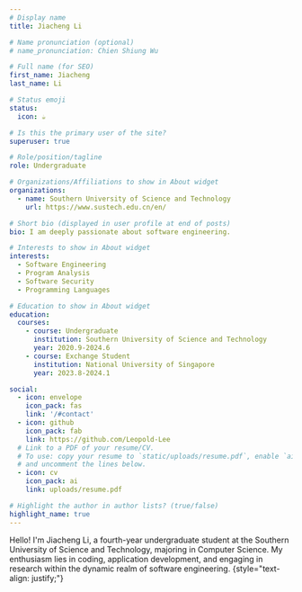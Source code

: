 ```yaml
---
# Display name
title: Jiacheng Li

# Name pronunciation (optional)
# name_pronunciation: Chien Shiung Wu

# Full name (for SEO)
first_name: Jiacheng
last_name: Li

# Status emoji
status:
  icon: ☕️

# Is this the primary user of the site?
superuser: true

# Role/position/tagline
role: Undergraduate

# Organizations/Affiliations to show in About widget
organizations:
  - name: Southern University of Science and Technology
    url: https://www.sustech.edu.cn/en/

# Short bio (displayed in user profile at end of posts)
bio: I am deeply passionate about software engineering.

# Interests to show in About widget
interests:
  - Software Engineering
  - Program Analysis
  - Software Security
  - Programming Languages

# Education to show in About widget
education:
  courses:
    - course: Undergraduate
      institution: Southern University of Science and Technology
      year: 2020.9-2024.6
    - course: Exchange Student
      institution: National University of Singapore
      year: 2023.8-2024.1

social:
  - icon: envelope
    icon_pack: fas
    link: '/#contact'
  - icon: github
    icon_pack: fab
    link: https://github.com/Leopold-Lee
  # Link to a PDF of your resume/CV.
  # To use: copy your resume to `static/uploads/resume.pdf`, enable `ai` icons in `params.yaml`,
  # and uncomment the lines below.
  - icon: cv
    icon_pack: ai
    link: uploads/resume.pdf

# Highlight the author in author lists? (true/false)
highlight_name: true
---
```


Hello! I'm Jiacheng Li, a fourth-year undergraduate student at the Southern University of Science and Technology, majoring in Computer Science. My enthusiasm lies in coding, application development, and engaging in research within the dynamic realm of software engineering.
{style="text-align: justify;"}
